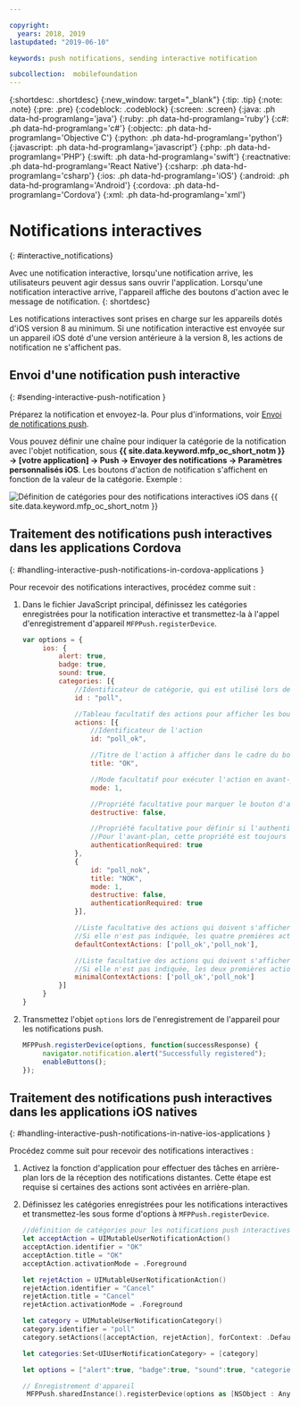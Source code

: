 ```yaml
---

copyright:
  years: 2018, 2019
lastupdated: "2019-06-10"

keywords: push notifications, sending interactive notification

subcollection:  mobilefoundation
---
```


{:shortdesc: .shortdesc}
{:new_window: target="_blank"}
{:tip: .tip}
{:note: .note}
{:pre: .pre}
{:codeblock: .codeblock}
{:screen: .screen}
{:java: .ph data-hd-programlang='java'}
{:ruby: .ph data-hd-programlang='ruby'}
{:c#: .ph data-hd-programlang='c#'}
{:objectc: .ph data-hd-programlang='Objective C'}
{:python: .ph data-hd-programlang='python'}
{:javascript: .ph data-hd-programlang='javascript'}
{:php: .ph data-hd-programlang='PHP'}
{:swift: .ph data-hd-programlang='swift'}
{:reactnative: .ph data-hd-programlang='React Native'}
{:csharp: .ph data-hd-programlang='csharp'}
{:ios: .ph data-hd-programlang='iOS'}
{:android: .ph data-hd-programlang='Android'}
{:cordova: .ph data-hd-programlang='Cordova'}
{:xml: .ph data-hd-programlang='xml'}

# Notifications interactives
{: #interactive_notifications}

Avec une notification interactive, lorsqu'une notification arrive, les utilisateurs peuvent agir dessus sans ouvrir l'application. Lorsqu'une notification interactive arrive, l'appareil affiche des boutons d'action avec le message de notification.
{: shortdesc}

Les notifications interactives sont prises en charge sur les appareils dotés d'iOS version 8 au minimum. Si une notification interactive est envoyée sur un appareil iOS doté d'une version antérieure à la version 8, les actions de notification ne s'affichent pas.

## Envoi d'une notification push interactive
{: #sending-interactive-push-notification }

Préparez la notification et envoyez-la. Pour plus d'informations, voir [Envoi de notifications push](/docs/services/mobilefoundation?topic=mobilefoundation-send_push_notifications#send_push_notifications).

Vous pouvez définir une chaîne pour indiquer la catégorie de la notification avec l'objet notification, sous **{{ site.data.keyword.mfp_oc_short_notm }} → [votre application] → Push → Envoyer des notifications → Paramètres personnalisés iOS**. Les boutons d'action de notification s'affichent en fonction de la valeur de la catégorie. Exemple :

![Définition de catégories pour des notifications interactives iOS dans {{ site.data.keyword.mfp_oc_short_notm }}](images/categories-for-interactive-notifications.png)

## Traitement des notifications push interactives dans les applications Cordova
{: #handling-interactive-push-notifications-in-cordova-applications }

Pour recevoir des notifications interactives, procédez comme suit :

1. Dans le fichier JavaScript principal, définissez les catégories enregistrées pour la notification interactive et transmettez-la à l'appel d'enregistrement d'appareil `MFPPush.registerDevice`.

   ```javascript
   var options = {
        ios: {
            alert: true,
            badge: true,
            sound: true,     
            categories: [{
                //Identificateur de catégorie, qui est utilisé lors de l'envoi de la notification.
                id : "poll",

                //Tableau facultatif des actions pour afficher les boutons d'action avec le message.    
                actions: [{
                    //Identificateur de l'action
                    id: "poll_ok",

                    //Titre de l'action à afficher dans le cadre du bouton de notification.
                    title: "OK",

                    //Mode facultatif pour exécuter l'action en avant-plan ou arrière-plan. 1-avant-plan. 0-arrière-plan. La valeur par défaut est l'avant-plan.
                    mode: 1,  

                    //Propriété facultative pour marquer le bouton d'action en rouge. La valeur par défaut est false.
                    destructive: false,

                    //Propriété facultative pour définir si l'authentification est requise ou non avant d'exécuter l'action.(Verrouillage d'écran).
                    //Pour l'avant-plan, cette propriété est toujours définie sur true.
                    authenticationRequired: true
                },
                {
                    id: "poll_nok",
                    title: "NOK",
                    mode: 1,
                    destructive: false,
                    authenticationRequired: true
                }],

                //Liste facultative des actions qui doivent s'afficher dans l'alerte de cas.
                //Si elle n'est pas indiquée, les quatre premières actions s'affichent.
                defaultContextActions: ['poll_ok','poll_nok'],

                //Liste facultative des actions qui doivent s'afficher dans le centre de notification, verrouillage d'écran.
                //Si elle n'est pas indiquée, les deux premières actions s'affichent.
                minimalContextActions: ['poll_ok','poll_nok']
            }]     
        }
   }
   ```

2. Transmettez l'objet `options` lors de l'enregistrement de l'appareil pour les notifications push.

   ```javascript
   MFPPush.registerDevice(options, function(successResponse) {
  		navigator.notification.alert("Successfully registered");
  		enableButtons();
   });  
   ```

## Traitement des notifications push interactives dans les applications iOS natives
{: #handling-interactive-push-notifications-in-native-ios-applications }

Procédez comme suit pour recevoir des notifications interactives :

1. Activez la fonction d'application pour effectuer des tâches en arrière-plan lors de la réception des notifications distantes. Cette étape est requise si certaines des actions sont activées en arrière-plan. 
2. Définissez les catégories enregistrées pour les notifications interactives et transmettez-les sous forme d'options à `MFPPush.registerDevice`.

   ```swift
   //définition de catégories pour les notifications push interactives
   let acceptAction = UIMutableUserNotificationAction()
   acceptAction.identifier = "OK"
   acceptAction.title = "OK"
   acceptAction.activationMode = .Foreground

   let rejetAction = UIMutableUserNotificationAction()
   rejetAction.identifier = "Cancel"
   rejetAction.title = "Cancel"
   rejetAction.activationMode = .Foreground

   let category = UIMutableUserNotificationCategory()
   category.identifier = "poll"
   category.setActions([acceptAction, rejetAction], forContext: .Default)

   let categories:Set<UIUserNotificationCategory> = [category]

   let options = ["alert":true, "badge":true, "sound":true, "categories": categories]

   // Enregistrement d'appareil
    MFPPush.sharedInstance().registerDevice(options as [NSObject : AnyObject], completionHandler: {(response: WLResponse!, error: NSError!) -> Void in
   ```
